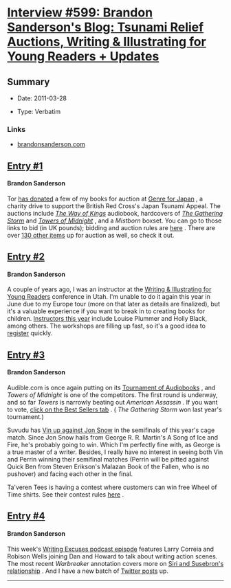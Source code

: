 # [Interview #599: Brandon Sanderson's Blog: Tsunami Relief Auctions, Writing & Illustrating for Young Readers + Updates](https://www.theoryland.com/intvmain.php?i=599)

## Summary

- Date: 2011-03-28

- Type: Verbatim

### Links

- [brandonsanderson.com](http://www.brandonsanderson.com/blog/974/Tsunami-Relief-Auctions-Writing-and-Illustrating-for-Young-Readers--Updates)


## [Entry #1](./t-599/1)

#### Brandon Sanderson

Tor
[has donated](http://torforge.wordpress.com/2011/03/25/genre-for-japan-auctions-from-tor-books/)
a few of my books for auction at
[Genre for Japan](http://genreforjapan.wordpress.com/about/)
, a charity drive to support the British Red Cross's Japan Tsunami Appeal. The auctions include
[*The Way of Kings*](http://genreforjapan.wordpress.com/2011/03/25/item-51-the-way-of-kings-audiobook/)
audiobook, hardcovers of
[*The Gathering Storm*](http://genreforjapan.wordpress.com/2011/03/25/item-50-hardback-copy-of-the-gathering-storm-towers-of-midnight/)
and
[*Towers of Midnight*](http://genreforjapan.wordpress.com/2011/03/25/item-50-hardback-copy-of-the-gathering-storm-towers-of-midnight/)
, and a
*Mistborn*
boxset. You can go to those links to bid (in UK pounds); bidding and auction rules are
[here](http://genreforjapan.wordpress.com/bidding-auction-rules/)
. There are over
[130 other items](http://genreforjapan.wordpress.com/item-index/)
up for auction as well, so check it out.

## [Entry #2](./t-599/2)

#### Brandon Sanderson

A couple of years ago, I was an instructor at the
[Writing & Illustrating for Young Readers](http://www.wifyr.com/)
conference in Utah. I'm unable to do it again this year in June due to my Europe tour (more on that later as details are finalized), but it's a valuable experience if you want to break in to creating books for children.
[Instructors this year](http://www.wifyr.com/faculty.html)
include Louise Plummer and Holly Black, among others. The workshops are filling up fast, so it's a good idea to
[register](http://www.wifyr.com/registration/)
quickly.

## [Entry #3](./t-599/3)

#### Brandon Sanderson

Audible.com is once again putting on its
[Tournament of Audiobooks](http://www.audible.com/tournament)
, and
*Towers of Midnight*
is one of the competitors. The first round is underway, and so far
*Towers*
is narrowly beating out
*American Assassin*
. If you want to vote,
[click on the Best Sellers tab](http://www.audible.com/tournament)
. (
*The Gathering Storm*
won last year's tournament.)

Suvudu has
[Vin up against Jon Snow](http://sf-fantasy.suvudu.com/2011/03/cage-match-2011-jon-snow-versus-vin.html)
in the semifinals of this year's cage match. Since Jon Snow hails from George R. R. Martin's A Song of Ice and Fire, he's probably going to win. Which I'm perfectly fine with, as George is a true master of a writer. Besides, I really have no interest in seeing both Vin and Perrin winning their semifinal matches (Perrin will be pitted against Quick Ben from Steven Erikson's Malazan Book of the Fallen, who is no pushover) and facing each other in the final.

Ta'veren Tees is having a contest where customers can win free Wheel of Time shirts. See their contest rules
[here](https://www.taverentees.com/newsandpress.php?post=9)
.

## [Entry #4](./t-599/4)

#### Brandon Sanderson

This week's
[Writing Excuses podcast episode](http://www.writingexcuses.com/2011/03/27/)
features Larry Correia and Robison Wells joining Dan and Howard to talk about writing action scenes. The most recent
*Warbreaker*
annotation covers more on
[Siri and Susebron's relationship](http://brandonsanderson.com/annotation/426/Warbreaker-Chapter-Forty-Eight)
. And I have a new batch of
[Twitter posts](http://brandonsanderson.com/article/74/Tweets-March-21-March-25)
up.


---

